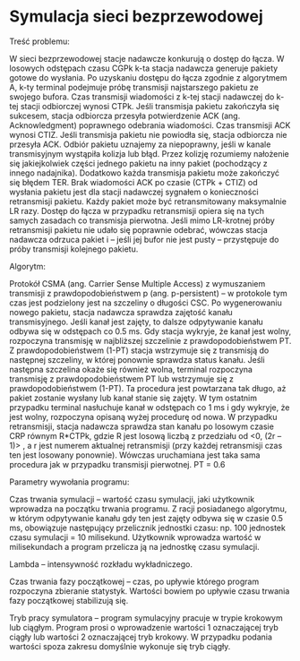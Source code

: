 # Symulacja sieci bezprzewodowej

Treść problemu:

W sieci bezprzewodowej stacje nadawcze konkurują o dostęp do łącza. W losowych odstępach
czasu CGPk k-ta stacja nadawcza generuje pakiety gotowe do wysłania. Po uzyskaniu dostępu do łącza
zgodnie z algorytmem A, k-ty terminal podejmuje próbę transmisji najstarszego pakietu ze swojego
bufora. Czas transmisji wiadomości z k-tej stacji nadawczej do k-tej stacji odbiorczej wynosi CTPk. Jeśli
transmisja pakietu zakończyła się sukcesem, stacja odbiorcza przesyła potwierdzenie ACK (ang.
Acknowledgment) poprawnego odebrania wiadomości. Czas transmisji ACK wynosi CTIZ. Jeśli
transmisja pakietu nie powiodła się, stacja odbiorcza nie przesyła ACK. Odbiór pakietu uznajemy za
niepoprawny, jeśli w kanale transmisyjnym wystąpiła kolizja lub błąd. Przez kolizję rozumiemy
nałożenie się jakiejkolwiek części jednego pakietu na inny pakiet (pochodzący z innego nadajnika).
Dodatkowo każda transmisja pakietu może zakończyć się błędem TER. Brak wiadomości ACK po czasie
(CTPk + CTIZ) od wysłania pakietu jest dla stacji nadawczej sygnałem o konieczności retransmisji
pakietu. Każdy pakiet może być retransmitowany maksymalnie LR razy. Dostęp do łącza w przypadku
retransmisji opiera się na tych samych zasadach co transmisja pierwotna. Jeśli mimo LR-krotnej próby
retransmisji pakietu nie udało się poprawnie odebrać, wówczas stacja nadawcza odrzuca pakiet i – jeśli
jej bufor nie jest pusty – przystępuje do próby transmisji kolejnego pakietu.


Algorytm:

Protokół CSMA (ang. Carrier Sense Multiple Access) z wymuszaniem transmisji z
prawdopodobieństwem p (ang. p-persistent) – w protokole tym czas jest podzielony jest na szczeliny
o długości CSC. Po wygenerowaniu nowego pakietu, stacja nadawcza sprawdza zajętość kanału
transmisyjnego. Jeśli kanał jest zajęty, to dalsze odpytywanie kanału odbywa się w odstępach co 0.5
ms. Gdy stacja wykryje, że kanał jest wolny, rozpoczyna transmisję w najbliższej szczelinie z
prawdopodobieństwem PT. Z prawdopodobieństwem (1-PT) stacja wstrzymuje się z transmisją do
następnej szczeliny, w której ponownie sprawdza status kanału. Jeśli następna szczelina okaże się
również wolna, terminal rozpoczyna transmisję z prawdopodobieństwem PT lub wstrzymuje się z
prawdopodobieństwem (1-PT). Ta procedura jest powtarzana tak długo, aż pakiet zostanie wysłany lub
kanał stanie się zajęty. W tym ostatnim przypadku terminal nasłuchuje kanał w odstępach co 1 ms i
gdy wykryje, że jest wolny, rozpoczyna opisaną wyżej procedurę od nowa. W przypadku retransmisji,
stacja nadawcza sprawdza stan kanału po losowym czasie CRP równym R*CTPk, gdzie R jest losową
liczbą z przedziału od <0, (2r – 1)> , a r jest numerem aktualnej retransmisji (przy każdej retransmisji
czas ten jest losowany ponownie). Wówczas uruchamiana jest taka sama procedura jak w przypadku
transmisji pierwotnej. PT = 0.6


Parametry wywołania programu:

Czas trwania symulacji – wartość czasu symulacji, jaki użytkownik wprowadza na początku trwania
programu. Z racji posiadanego algorytmu, w którym odpytywanie kanału gdy ten jest zajęty odbywa
się w czasie 0.5 ms, obowiązuje następujący przelicznik jednostki czasu: np. 100 jednostek czasu
symulacji = 10 milisekund. Użytkownik wprowadza wartość w milisekundach a program przelicza ją
na jednostkę czasu symulacji.

Lambda – intensywność rozkładu wykładniczego.

Czas trwania fazy początkowej – czas, po upływie którego program rozpoczyna zbieranie statystyk.
Wartości bowiem po upływie czasu trwania fazy początkowej stabilizują się.

Tryb pracy symulatora – program symulacyjny pracuje w trypie krokowym lub ciągłym. Program
prosi o wprowadzenie wartości 1 oznaczającej tryb ciągły lub wartości 2 oznaczającej tryb krokowy.
W przypadku podania wartości spoza zakresu domyślnie wykonuje się tryb ciągły.
